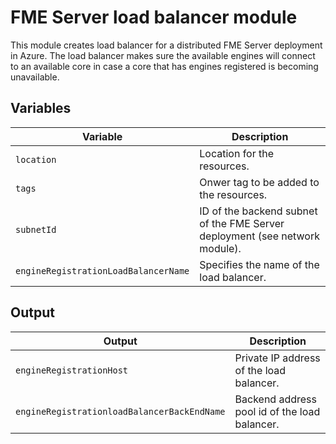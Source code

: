 # FME Server load balancer module
This module creates load balancer for a distributed FME Server deployment in Azure. The load balancer makes sure the available engines will connect to an available core in case a core that has engines registered is becoming unavailable. 
## Variables
|Variable|Description|
|---|---|
|`location` | Location for the resources.
|`tags` | Onwer tag to be added to the resources.
|`subnetId` | ID of the backend subnet of the FME Server deployment (see network module).
|`engineRegistrationLoadBalancerName` | Specifies the name of the load balancer.|
## Output
|Output|Description|
|---|---|
|`engineRegistrationHost` |Private IP address of the load balancer.|
|`engineRegistrationloadBalancerBackEndName`|Backend address pool id of the load balancer.|